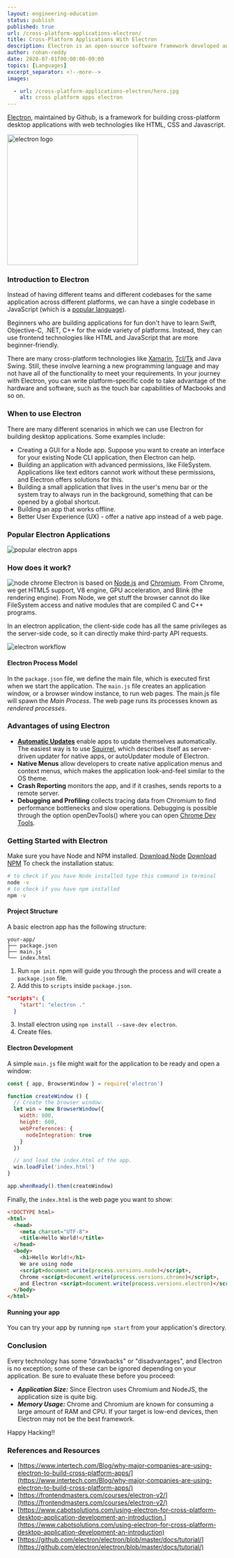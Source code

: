 ```yaml
---
layout: engineering-education
status: publish
published: true
url: /cross-platform-applications-electron/
title: Cross-Platform Applications With Electron
description: Electron is an open-source software framework developed and maintained by GitHub. It allows for the development of desktop GUI applications using web technologies.
author: rohan-reddy
date: 2020-07-01T00:00:00-09:00
topics: [Languages]
excerpt_separator: <!--more-->
images:

  - url: /cross-platform-applications-electron/hero.jpg
    alt: cross platform apps electron
---
```

[Electron](https://www.electronjs.org/), maintained by Github, is a framework for building cross-platform desktop applications with web technologies like HTML, CSS and Javascript.
<!--more-->

<img alt="electron logo" src="/engineering-education/cross-platform-applications-electron/electron-logo.png" width="300">

### Introduction to Electron
 Instead of having different teams and different codebases for the same application across different platforms, we can have a single codebase in JavaScript (which is a [popular language](https://insights.stackoverflow.com/survey/2019#most-popular-technologies)).

 Beginners who are building applications for fun don't have to learn Swift, Objective-C, .NET, C++ for the wide variety of platforms. Instead, they can use frontend technologies like HTML and JavaScript that are more beginner-friendly.

 There are many cross-platform technologies like [Xamarin](https://dotnet.microsoft.com/apps/xamarin), [Tcl/Tk](https://www.tcl.tk/software/tcltk/) and Java Swing. Still, these involve learning a new programming language and may not have all of the functionality to meet your requirements. In your journey with Electron, you can write platform-specific code to take advantage of the hardware and software, such as the touch bar capabilities of Macbooks and so on.

### When to use Electron
There are many different scenarios in which we can use Electron for building desktop applications. Some examples include:
* Creating a GUI for a Node app. Suppose you want to create an interface for your existing Node CLI application, then Electron can help.
* Building an application with advanced permissions, like FileSystem. Applications like text editors cannot work without these permissions, and Electron offers solutions for this.
* Building a small application that lives in the user's menu bar or the system tray to always run in the background, something that can be opened by a global shortcut.
* Building an app that works offline.
* Better User Experience (UX) - offer a native app instead of a web page.

### Popular Electron Applications
![popular electron apps](/cross-platform-applications-electron/popular-electron-apps.png)

### How does it work?
![node chrome](/cross-platform-applications-electron/node-chrome.png)
Electron is based on [Node.js](https://nodejs.org/en/) and [Chromium](https://www.chromium.org/). From Chrome, we get HTML5 support, V8 engine, GPU acceleration, and Blink (the rendering engine). From Node, we get stuff the browser cannot do like FileSystem access and native modules that are compiled C and C++ programs.

In an electron application, the client-side code has all the same privileges as the server-side code, so it can directly make third-party API requests.

![electron workflow](/cross-platform-applications-electron/electron-workflow.png)

#### Electron Process Model
In the `package.json` file, we define the main file, which is executed first when we start the application. The `main.js` file creates an application window, or a browser window instance, to run web pages. The main.js file will spawn the *Main Process*. The web page runs its processes known as *rendered processes*.

### Advantages of using Electron
* [**Automatic Updates**](https://www.electronjs.org/docs/api/auto-updater) enable apps to update themselves automatically. The easiest way is to use [Squirrel](https://github.com/Squirrel), which describes itself as server-driven updater for native apps, or autoUpdater module of Electron.
* **Native Menus** allow developers to create native application menus and context menus, which makes the application look-and-feel similar to the OS theme.
* **Crash Reporting** monitors the app, and if it crashes, sends reports to a remote server.
* **Debugging and Profiling** collects tracing data from Chromium to find performance bottlenecks and slow operations. Debugging is possible through the option openDevTools() where you can open [Chrome Dev Tools](https://developers.google.com/web/tools/chrome-devtools).

### Getting Started with Electron
Make sure you have Node and NPM installed.
[Download Node](https://nodejs.org/en/download/)
[Download NPM](https://www.npmjs.com/get-npm)
To check the installation status:
```bash
# to check if you have Node installed type this command in terminal
node -v
# to check if you have npm installed
npm -v
```
#### Project Structure
A basic electron app has the following structure:
```
your-app/
├── package.json
├── main.js
└── index.html
```
1. Run `npm init`. npm will guide you through the process and will create a `package.json` file.
2. Add this to `scripts` inside `package.json`.
```json
"scripts": {
    "start": "electron ."
  }
```
3. Install electron using `npm install --save-dev electron`.
4. Create files.

#### Electron Development
A simple `main.js` file might wait for the application to be ready and open a window:
```javascript
const { app, BrowserWindow } = require('electron')

function createWindow () {
  // Create the browser window.
  let win = new BrowserWindow({
    width: 800,
    height: 600,
    webPreferences: {
      nodeIntegration: true
    }
  })

  // and load the index.html of the app.
  win.loadFile('index.html')
}

app.whenReady().then(createWindow)
```
Finally, the  `index.html`  is the web page you want to show:
```html
<!DOCTYPE html>
<html>
  <head>
    <meta charset="UTF-8">
    <title>Hello World!</title>
  </head>
  <body>
    <h1>Hello World!</h1>
    We are using node
    <script>document.write(process.versions.node)</script>,
    Chrome <script>document.write(process.versions.chrome)</script>,
    and Electron <script>document.write(process.versions.electron)</script>.
  </body>
</html>
```
#### Running your app
You can try your app by running `npm start` from your application's directory.

### Conclusion
Every technology has some "drawbacks" or "disadvantages", and Electron is no exception; some of these can be ignored depending on your application. Be sure to evaluate these before you proceed:
- **_Application Size:_**  Since Electron uses Chromium and NodeJS, the application size is quite big.
- **_Memory Usage:_** Chrome and Chromium are known for consuming a large amount of RAM and CPU. If your target is low-end devices, then Electron may not be the best framework.

Happy Hacking!!

### References and Resources
* [https://www.intertech.com/Blog/why-major-companies-are-using-electron-to-build-cross-platform-apps/](https://www.intertech.com/Blog/why-major-companies-are-using-electron-to-build-cross-platform-apps/)
* [https://frontendmasters.com/courses/electron-v2/](https://frontendmasters.com/courses/electron-v2/)
* [https://www.cabotsolutions.com/using-electron-for-cross-platform-desktop-application-development-an-introduction.](https://www.cabotsolutions.com/using-electron-for-cross-platform-desktop-application-development-an-introduction)
* [https://github.com/electron/electron/blob/master/docs/tutorial/](https://github.com/electron/electron/blob/master/docs/tutorial/)
